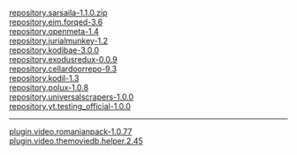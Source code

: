 <a href="repository.sarsaila-1.1.0.zip">repository.sarsaila-1.1.0.zip</a><br>
<a href="repository.eim.forqed-3.6.zip">repository.eim.forqed-3.6</a><br>
<a href="repository.openmeta-1.4.zip">repository.openmeta-1.4</a><br>
<a href="repository.jurialmunkey-1.2.zip">repository.jurialmunkey-1.2</a><br>
<a href="repository.kodibae-3.0.0.zip">repository.kodibae-3.0.0</a><br>
<a href="repository.exodusredux-0.0.9.zip">repository.exodusredux-0.0.9</a><br>
<a href="repository.cdrepo-9.3.zip">repository.cellardoorrepo-9.3</a><br>
<a href="repository.kodil-1.3.zip">repository.kodil-1.3</a><br>
<a href="repository.polux-1.0.8.zip">repository.polux-1.0.8</a><br>
<a href="repository.universalscrapers-1.0.0.zip">repository.universalscrapers-1.0.0</a><br>
<a href="repository.yt.testing_official-1.0.0.zip">repository.yt.testing_official-1.0.0</a><br>
<hr>
<a href="plugin.video.romanianpack-1.0.77.zip">plugin.video.romanianpack-1.0.77</a><br>
<a href="plugin.video.themoviedb.helper.2.45.zip">plugin.video.themoviedb.helper.2.45</a><br>
